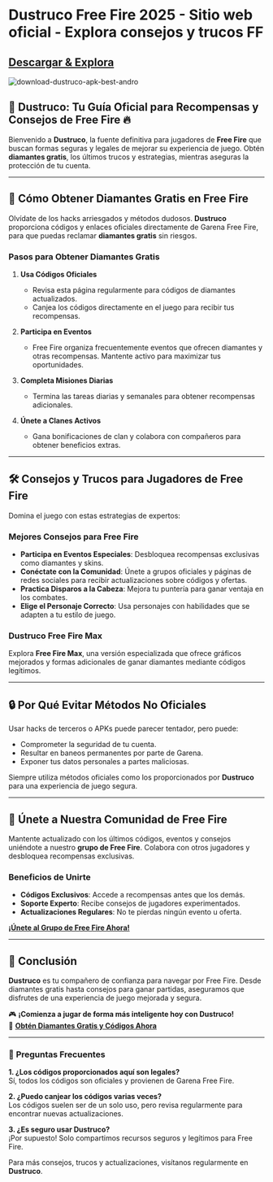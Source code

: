 # Dustruco Free Fire 2025 - Sitio web oficial - Explora consejos y trucos FF

## [Descargar & Explora](https://modmeme.com/dustruco/)

![download-dustruco-apk-best-andro](https://github.com/user-attachments/assets/3b4fbc8d-771f-4006-a004-658dba562c33)

## 💎 **Dustruco: Tu Guía Oficial para Recompensas y Consejos de Free Fire** 🔥  

Bienvenido a **Dustruco**, la fuente definitiva para jugadores de **Free Fire** que buscan formas seguras y legales de mejorar su experiencia de juego. Obtén **diamantes gratis**, los últimos trucos y estrategias, mientras aseguras la protección de tu cuenta.  

---

## 🚀 **Cómo Obtener Diamantes Gratis en Free Fire**  

Olvídate de los hacks arriesgados y métodos dudosos. **Dustruco** proporciona códigos y enlaces oficiales directamente de Garena Free Fire, para que puedas reclamar **diamantes gratis** sin riesgos.  

### **Pasos para Obtener Diamantes Gratis**  
1. **Usa Códigos Oficiales**  
   - Revisa esta página regularmente para códigos de diamantes actualizados.  
   - Canjea los códigos directamente en el juego para recibir tus recompensas.  

2. **Participa en Eventos**  
   - Free Fire organiza frecuentemente eventos que ofrecen diamantes y otras recompensas. Mantente activo para maximizar tus oportunidades.  

3. **Completa Misiones Diarias**  
   - Termina las tareas diarias y semanales para obtener recompensas adicionales.  

4. **Únete a Clanes Activos**  
   - Gana bonificaciones de clan y colabora con compañeros para obtener beneficios extras.  

---

## 🛠️ **Consejos y Trucos para Jugadores de Free Fire**  

Domina el juego con estas estrategias de expertos:  

### **Mejores Consejos para Free Fire**  
- **Participa en Eventos Especiales**: Desbloquea recompensas exclusivas como diamantes y skins.  
- **Conéctate con la Comunidad**: Únete a grupos oficiales y páginas de redes sociales para recibir actualizaciones sobre códigos y ofertas.  
- **Practica Disparos a la Cabeza**: Mejora tu puntería para ganar ventaja en los combates.  
- **Elige el Personaje Correcto**: Usa personajes con habilidades que se adapten a tu estilo de juego.  

### **Dustruco Free Fire Max**  
Explora **Free Fire Max**, una versión especializada que ofrece gráficos mejorados y formas adicionales de ganar diamantes mediante códigos legítimos.  

---

## 🔒 **Por Qué Evitar Métodos No Oficiales**  

Usar hacks de terceros o APKs puede parecer tentador, pero puede:  
- Comprometer la seguridad de tu cuenta.  
- Resultar en baneos permanentes por parte de Garena.  
- Exponer tus datos personales a partes maliciosas.  

Siempre utiliza métodos oficiales como los proporcionados por **Dustruco** para una experiencia de juego segura.  

---

## 📢 **Únete a Nuestra Comunidad de Free Fire**  

Mantente actualizado con los últimos códigos, eventos y consejos uniéndote a nuestro **grupo de Free Fire**. Colabora con otros jugadores y desbloquea recompensas exclusivas.  

### **Beneficios de Unirte**  
- **Códigos Exclusivos**: Accede a recompensas antes que los demás.  
- **Soporte Experto**: Recibe consejos de jugadores experimentados.  
- **Actualizaciones Regulares**: No te pierdas ningún evento u oferta.  

[**¡Únete al Grupo de Free Fire Ahora!**](#)  

---

## 📝 **Conclusión**  

**Dustruco** es tu compañero de confianza para navegar por Free Fire. Desde diamantes gratis hasta consejos para ganar partidas, aseguramos que disfrutes de una experiencia de juego mejorada y segura.  

🎮 **¡Comienza a jugar de forma más inteligente hoy con Dustruco!**  
💎 **[Obtén Diamantes Gratis y Códigos Ahora](#)**  

---

### 📌 **Preguntas Frecuentes**  

**1. ¿Los códigos proporcionados aquí son legales?**  
Sí, todos los códigos son oficiales y provienen de Garena Free Fire.  

**2. ¿Puedo canjear los códigos varias veces?**  
Los códigos suelen ser de un solo uso, pero revisa regularmente para encontrar nuevas actualizaciones.  

**3. ¿Es seguro usar Dustruco?**  
¡Por supuesto! Solo compartimos recursos seguros y legítimos para Free Fire.  

Para más consejos, trucos y actualizaciones, visítanos regularmente en **Dustruco**.  
